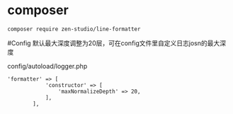 # composer

```
composer require zen-studio/line-formatter
```

#Config
默认最大深度调整为20层，可在config文件里自定义日志josn的最大深度

config/autoload/logger.php
```
'formatter' => [
            'constructor' => [
                'maxNormalizeDepth' => 20,
            ],
        ],
```
